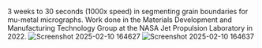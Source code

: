 3 weeks to 30 seconds (1000x speed) in segmenting grain boundaries for mu-metal micrographs. Work done in the Materials Development and Manufacturing Technology Group at the NASA Jet Propulsion Laboratory in 2022.
![Screenshot 2025-02-10 164627](https://github.com/user-attachments/assets/230f370b-21e7-413d-a654-bf2ff8b3500a)
![Screenshot 2025-02-10 164637](https://github.com/user-attachments/assets/6384a96b-233f-4869-a777-ade0d3aa9731)
